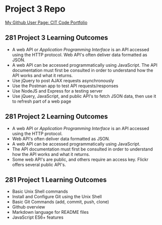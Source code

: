 # Project 3 Repo

[My Github User Page: CIT Code Portfolio](https://eitandavis.github.io/)

## 281 Project 3 Learning Outcomes

* A web API or *Application Programming Interface* is an API accessed using the HTTP protocol. Web API's often deliver data formatted as JSON.
* A web API can be accessed programmatically using JavaScript. The API documentation must first be consulted in order to understand how the API works and what it returns.
* Use jQuery to post AJAX requests asynchronously
* Use the Postman app to test API requests/responses
* Use NodeJS and Express for a testing server
* Use jQuery, JavaScript, and public API's to fetch JSON data, then use it to refresh part of a web page

## 281 Project 2 Learning Outcomes

* A web API or *Application Programming Interface* is an API accessed using the HTTP protocol.
* Web API's often deliver data formatted as JSON.
* A web API can be accessed programmatically using JavaScript.
* The API documentation must first be consulted in order to understand how the API works and what it returns.
* Some web API's are public, and others require an access key. Flickr offers several public API's.

## 281 Project 1 Learning Outcomes

* Basic Unix Shell commands
* Install and Configure Git using the Unix Shell
* Basic Git Commands (add, commit, push, clone)
* Github overview
* Markdown language for README files
* JavaScript ES6+ features
